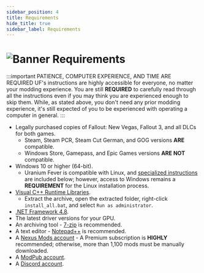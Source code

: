 ```yaml
---
sidebar_position: 4
title: Requirements
hide_title: true
sidebar_label: Requirements
---
```


# ![Banner Requirements](https://github.com/user-attachments/assets/6aa2396d-179c-4471-89df-5b206343fd87)

:::important PATIENCE, COMPUTER EXPERIENCE, AND TIME ARE REQUIRED
UF's instructions are highly accessible for everyone, no matter your modding experience. You are still **REQUIRED** to carefully read through all the instructions even if you may think you are experienced enough to skip them. While, as stated above, you don't need any prior modding experience, it's still expected of you to be experienced with operating a computer in general.
:::

- Legally purchased copies of Fallout: New Vegas, Fallout 3, and all DLCs for both games.
  - Steam, Steam PCR, Steam Cut German, and GOG versions **ARE** compatible.
  - Windows Store, Gamepass, and Epic Games versions **ARE NOT** compatible.
- Windows 10 or higher (64-bit).
  - Uranium Fever is compatible with Linux, and [specialized instructions](https://uraniumfever.net/docs/setupinstructions#-installing-on-linux-) are included below; however, access to Windows remains a **REQUIREMENT** for the Linux installation process.
- [Visual C++ Runtime Libraries](https://www.techpowerup.com/download/visual-c-redistributable-runtime-package-all-in-one/).
  - Extract the archive, open the extracted folder, right-click `install_all.bat`, and select `Run as administrator`.
- [.NET Framework 4.8](https://dotnet.microsoft.com/en-us/download/dotnet-framework/thank-you/net48-web-installer).
- The latest driver versions for your GPU.
- An archiving tool - [7-zip](https://www.7-zip.org/) is recommended.
- A text editor - [Notepad++](https://notepad-plus-plus.org/downloads/v8.7/) is recommended.
- A [Nexus Mods account](https://users.nexusmods.com/register) - A Premium subscription is **HIGHLY** recommended; otherwise, more than 1,100 mods must be manually downloaded.
- A [ModPub account](https://mod.pub/account/register).
- A [Discord account](https://discord.com/register).
